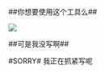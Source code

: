 ##你想要使用这个工具么##

![](http://www.qq1234.org/uploads/allimg/140703/16454912Z-8.gif)

##可是我没写啊##

#SORRY#
我正在抓紧写呢